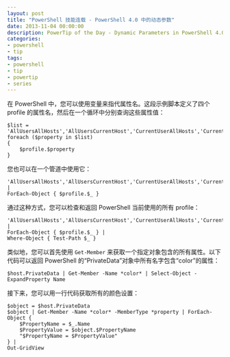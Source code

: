```yaml
---
layout: post
title: "PowerShell 技能连载 - PowerShell 4.0 中的动态参数"
date: 2013-11-04 00:00:00
description: PowerTip of the Day - Dynamic Parameters in PowerShell 4.0
categories:
- powershell
- tip
tags:
- powershell
- tip
- powertip
- series
---
```

在 PowerShell 中，您可以使用变量来指代属性名。这段示例脚本定义了四个 profile 的属性名，然后在一个循环中分别查询这些属性值：

	$list = 'AllUsersAllHosts','AllUsersCurrentHost','CurrentUserAllHosts','CurrentUserCurrentHost'
	foreach ($property in $list)
	{
		$profile.$property
	}

您也可以在一个管道中使用它：

	'AllUsersAllHosts','AllUsersCurrentHost','CurrentUserAllHosts','CurrentUserCurrentHost' |
	ForEach-Object { $profile.$_ }

通过这种方式，您可以检查和返回 PowerShell 当前使用的所有 profile：

	'AllUsersAllHosts','AllUsersCurrentHost','CurrentUserAllHosts','CurrentUserCurrentHost' |
	ForEach-Object { $profile.$_ } |
	Where-Object { Test-Path $_ }

类似地，您可以首先使用 `Get-Member` 来获取一个指定对象包含的所有属性。以下代码可以返回 PowerShell 的“PrivateData”对象中所有名字包含“color”的属性：

	$host.PrivateData | Get-Member -Name *color* | Select-Object -ExpandProperty Name

接下来，您可以用一行代码获取所有的颜色设置：

	$object = $host.PrivateData
	$object | Get-Member -Name *color* -MemberType *property | ForEach-Object {
		$PropertyName = $_.Name
		$PropertyValue = $object.$PropertyName
		"$PropertyName = $PropertyValue"
	} |
	Out-GridView

<!--本文国际来源：[Dynamic Parameters in PowerShell 4.0](http://community.idera.com/powershell/powertips/b/tips/posts/dynamic-parameters-in-powershell-4-0)-->
